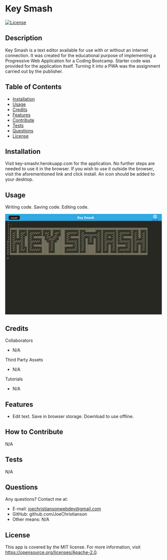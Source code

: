 # Key Smash
  
[![License](https://img.shields.io/badge/License-MIT-yellow.svg)](https://opensource.org/licenses/Apache-2.0)
  
## Description

Key Smash is a text editor available for use with or without an internet connection. It was created for the educational purpose of implementing a Progressive Web Application for a Coding Bootcamp. Starter code was provided for the application itself. Turning it into a PWA was the assignment carried out by the publisher.

## Table of Contents

- [Installation](#installation)
- [Usage](#usage)
- [Credits](#credits)
- [Features](#features)
- [Contribute](#contribute)
- [Tests](#tests)
- [Questions](#questions)
- [License](#license)

## Installation

Visit key-smashr.herokuapp.com for the application. No further steps are needed to use it in the browser. If you wish to use it outside the browser, visit the aforementioned link and click install. An icon should be added to your desktop.

## Usage

Writing code. Saving code. Editing code.

![screenshot](./screenshot.png)

## Credits

Collaborators
- N/A

Third Party Assets
- N/A

Tutorials
- N/A

## Features

- Edit text. Save in browser storage. Download to use offline.

## How to Contribute

N/A
  
## Tests

N/A

## Questions

Any questions? Contact me at:
- E-mail: joechristiansonwebdev@gmail.com
- GitHub: github.com/JoeChristianson
- Other means: N/A


## License

This app is covered by the MIT license. For more information, visit https://opensource.org/licenses/Apache-2.0.

